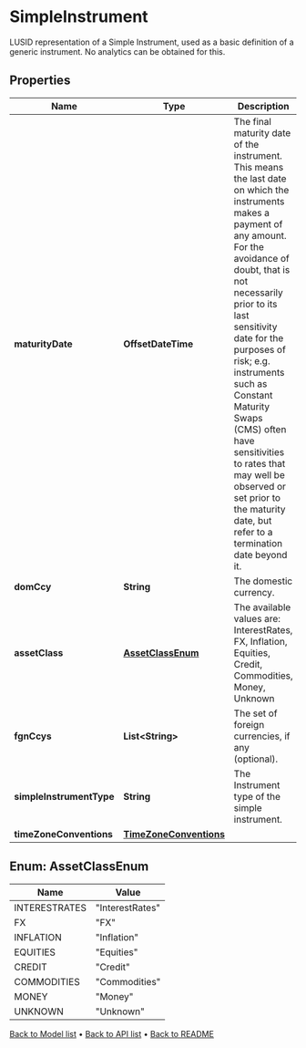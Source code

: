 

# SimpleInstrument

LUSID representation of a Simple Instrument, used as a basic definition of a generic instrument.  No analytics can be obtained for this.

## Properties

| Name | Type | Description | Notes |
|------------ | ------------- | ------------- | -------------|
|**maturityDate** | **OffsetDateTime** | The final maturity date of the instrument. This means the last date on which the instruments makes a payment of any amount.  For the avoidance of doubt, that is not necessarily prior to its last sensitivity date for the purposes of risk; e.g. instruments such as  Constant Maturity Swaps (CMS) often have sensitivities to rates that may well be observed or set prior to the maturity date, but refer to a termination date beyond it. |  [optional] |
|**domCcy** | **String** | The domestic currency. |  |
|**assetClass** | [**AssetClassEnum**](#AssetClassEnum) | The available values are: InterestRates, FX, Inflation, Equities, Credit, Commodities, Money, Unknown |  |
|**fgnCcys** | **List&lt;String&gt;** | The set of foreign currencies, if any (optional). |  [optional] |
|**simpleInstrumentType** | **String** | The Instrument type of the simple instrument. |  |
|**timeZoneConventions** | [**TimeZoneConventions**](TimeZoneConventions.md) |  |  [optional] |



## Enum: AssetClassEnum

| Name | Value |
|---- | -----|
| INTERESTRATES | &quot;InterestRates&quot; |
| FX | &quot;FX&quot; |
| INFLATION | &quot;Inflation&quot; |
| EQUITIES | &quot;Equities&quot; |
| CREDIT | &quot;Credit&quot; |
| COMMODITIES | &quot;Commodities&quot; |
| MONEY | &quot;Money&quot; |
| UNKNOWN | &quot;Unknown&quot; |



[Back to Model list](../README.md#documentation-for-models) &#8226; [Back to API list](../README.md#documentation-for-api-endpoints) &#8226; [Back to README](../README.md)


